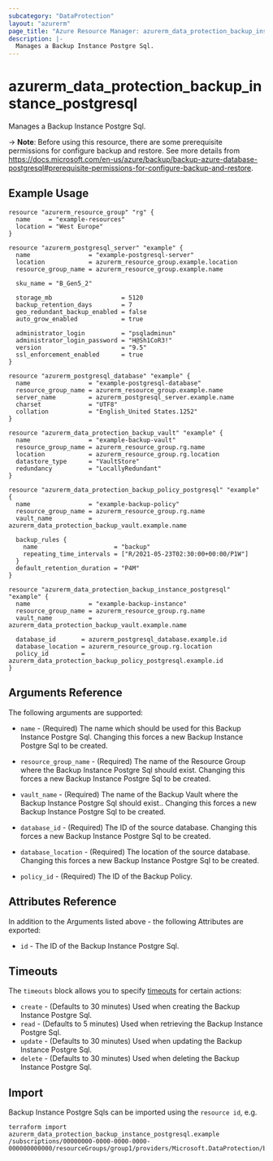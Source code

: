 ```yaml
---
subcategory: "DataProtection"
layout: "azurerm"
page_title: "Azure Resource Manager: azurerm_data_protection_backup_instance_postgresql"
description: |-
  Manages a Backup Instance Postgre Sql.
---
```


# azurerm_data_protection_backup_instance_postgresql

Manages a Backup Instance Postgre Sql.

-> **Note**: Before using this resource, there are some prerequisite permissions for configure backup and restore. See more details from https://docs.microsoft.com/en-us/azure/backup/backup-azure-database-postgresql#prerequisite-permissions-for-configure-backup-and-restore.

## Example Usage

```hcl
resource "azurerm_resource_group" "rg" {
  name     = "example-resources"
  location = "West Europe"
}

resource "azurerm_postgresql_server" "example" {
  name                = "example-postgresql-server"
  location            = azurerm_resource_group.example.location
  resource_group_name = azurerm_resource_group.example.name

  sku_name = "B_Gen5_2"

  storage_mb                   = 5120
  backup_retention_days        = 7
  geo_redundant_backup_enabled = false
  auto_grow_enabled            = true

  administrator_login          = "psqladminun"
  administrator_login_password = "H@Sh1CoR3!"
  version                      = "9.5"
  ssl_enforcement_enabled      = true
}

resource "azurerm_postgresql_database" "example" {
  name                = "example-postgresql-database"
  resource_group_name = azurerm_resource_group.example.name
  server_name         = azurerm_postgresql_server.example.name
  charset             = "UTF8"
  collation           = "English_United States.1252"
}

resource "azurerm_data_protection_backup_vault" "example" {
  name                = "example-backup-vault"
  resource_group_name = azurerm_resource_group.rg.name
  location            = azurerm_resource_group.rg.location
  datastore_type      = "VaultStore"
  redundancy          = "LocallyRedundant"
}

resource "azurerm_data_protection_backup_policy_postgresql" "example" {
  name                = "example-backup-policy"
  resource_group_name = azurerm_resource_group.rg.name
  vault_name          = azurerm_data_protection_backup_vault.example.name

  backup_rules {
    name                     = "backup"
    repeating_time_intervals = ["R/2021-05-23T02:30:00+00:00/P1W"]
  }
  default_retention_duration = "P4M"
}

resource "azurerm_data_protection_backup_instance_postgresql" "example" {
  name                = "example-backup-instance"
  resource_group_name = azurerm_resource_group.rg.name
  vault_name          = azurerm_data_protection_backup_vault.example.name

  database_id       = azurerm_postgresql_database.example.id
  database_location = azurerm_resource_group.rg.location
  policy_id         = azurerm_data_protection_backup_policy_postgresql.example.id
}
```

## Arguments Reference

The following arguments are supported:

* `name` - (Required) The name which should be used for this Backup Instance Postgre Sql. Changing this forces a new Backup Instance Postgre Sql to be created.

* `resource_group_name` - (Required) The name of the Resource Group where the Backup Instance Postgre Sql should exist. Changing this forces a new Backup Instance Postgre Sql to be created.

* `vault_name` - (Required) The name of the Backup Vault where the Backup Instance Postgre Sql should exist.. Changing this forces a new Backup Instance Postgre Sql to be created.

* `database_id` - (Required) The ID of the source database. Changing this forces a new Backup Instance Postgre Sql to be created.

* `database_location` - (Required) The location of the source database. Changing this forces a new Backup Instance Postgre Sql to be created.

* `policy_id` - (Required) The ID of the Backup Policy.

## Attributes Reference

In addition to the Arguments listed above - the following Attributes are exported: 

* `id` - The ID of the Backup Instance Postgre Sql.

## Timeouts

The `timeouts` block allows you to specify [timeouts](https://www.terraform.io/docs/configuration/resources.html#timeouts) for certain actions:

* `create` - (Defaults to 30 minutes) Used when creating the Backup Instance Postgre Sql.
* `read` - (Defaults to 5 minutes) Used when retrieving the Backup Instance Postgre Sql.
* `update` - (Defaults to 30 minutes) Used when updating the Backup Instance Postgre Sql.
* `delete` - (Defaults to 30 minutes) Used when deleting the Backup Instance Postgre Sql.

## Import

Backup Instance Postgre Sqls can be imported using the `resource id`, e.g.

```shell
terraform import azurerm_data_protection_backup_instance_postgresql.example /subscriptions/00000000-0000-0000-0000-000000000000/resourceGroups/group1/providers/Microsoft.DataProtection/backupVaults/vault1/backupInstances/backupInstance1
```
